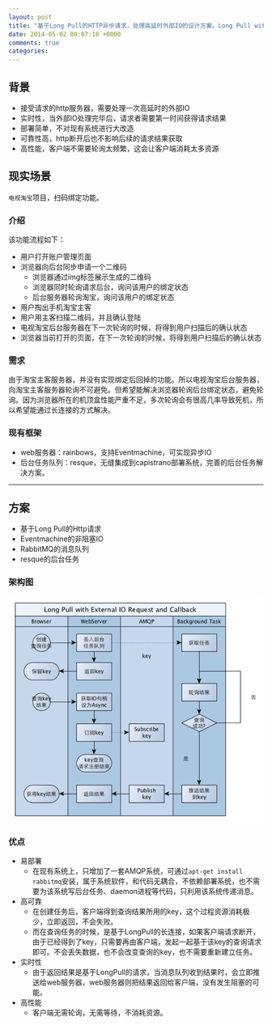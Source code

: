 ```yaml
---
layout: post
title: "基于Long Pull的HTTP异步请求，处理高延时外部IO的设计方案。Long Pull with External IO Request and Callback"
date: 2014-05-02 00:07:18 +0800
comments: true
categories: 
---
```

## 背景

- 接受请求的http服务器，需要处理一次高延时的外部IO
- 实时性，当外部IO处理完毕后，请求者需要第一时间获得请求结果
- 部署简单，不对现有系统进行大改造
- 可靠性高，http断开后也不影响后续的请求结果获取
- 高性能，客户端不需要轮询太频繁，这会让客户端消耗太多资源

<!--more-->

## 现实场景

`电视淘宝`项目，扫码绑定功能。

### 介绍

该功能流程如下：

- 用户打开账户管理页面
- 浏览器向后台同步申请一个二维码
    - 浏览器通过img标签展示生成的二维码
    - 浏览器同时轮询请求后台，询问该用户的绑定状态
    - 后台服务器轮询淘宝，询问该用户的绑定状态
- 用户掏出手机淘宝主客
- 用户用主客扫描二维码，并且确认登陆
- 电视淘宝后台服务器在下一次轮询的时候，将得到用户扫描后的确认状态
- 浏览器当前打开的页面，在下一次轮询的时候，将得到用户扫描后的确认状态

### 需求

由于淘宝主客服务器，并没有实现绑定后回掉的功能。所以电视淘宝后台服务器，向淘宝主客服务器轮询不可避免。但希望能解决浏览器轮询后台绑定状态，避免轮询。因为浏览器所在的机顶盒性能严重不足，多次轮询会有很高几率导致死机，所以希望能通过长连接的方式解决。

### 现有框架

- web服务器：rainbows，支持Eventmachine，可实现异步IO
- 后台任务队列：resque，无缝集成到capistrano部署系统，完善的后台任务解决方案。

----

## 方案

- 基于Long Pull的Http请求
- Eventmachine的非阻塞IO
- RabbitMQ的消息队列
- resque的后台任务

### 架构图

![架构图](/images/posts/LongPullwithExternalIORequestandCallback.png "架构图")

### 优点

- 易部署
    - 在现有系统上，只增加了一套AMQP系统，可通过`apt-get install rabbitmq`安装，属于系统软件，和代码无耦合，不依赖部署系统，也不需要为该系统写后台任务、daemon进程等代码，只利用该系统传递消息。
- 高可靠
    - 在创建任务后，客户端得到查询结果所用的key，这个过程资源消耗极少，立即返回，不会失败。
    - 而在查询任务的时候，是基于LongPull的长连接，如果客户端请求断开，由于已经得到了key，只需要再由客户端，发起一起基于该key的查询请求即可。不会丢失数据，也不会改变查询的key，也不需要重新建立任务。
- 实时性
    - 由于返回结果是基于LongPull的请求，当消息队列收到结果时，会立即推送给web服务器，web服务器则把结果返回给客户端，没有发生阻塞的可能。
- 高性能
    - 客户端无需轮询，无需等待，不消耗资源。